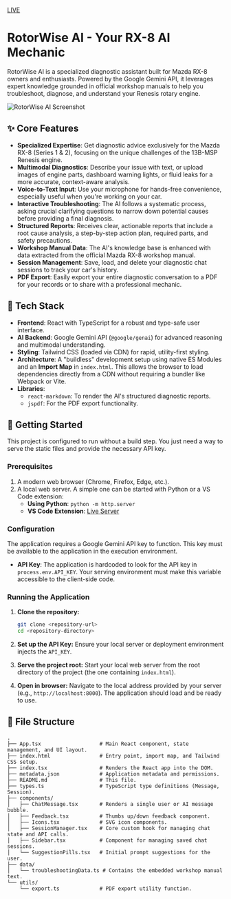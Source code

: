 [LIVE](https://car-diagnosis-app1.web.app/)

# RotorWise AI - Your RX-8 AI Mechanic


RotorWise AI is a specialized diagnostic assistant built for Mazda RX-8 owners and enthusiasts. Powered by the Google Gemini API, it leverages expert knowledge grounded in official workshop manuals to help you troubleshoot, diagnose, and understand your Renesis rotary engine.

![RotorWise AI Screenshot](https://storage.googleapis.com/aistudio-project-assets/Marketing/Screenshot_Rotorwise.png)

## ✨ Core Features

- **Specialized Expertise**: Get diagnostic advice exclusively for the Mazda RX-8 (Series 1 & 2), focusing on the unique challenges of the 13B-MSP Renesis engine.
- **Multimodal Diagnostics**: Describe your issue with text, or upload images of engine parts, dashboard warning lights, or fluid leaks for a more accurate, context-aware analysis.
- **Voice-to-Text Input**: Use your microphone for hands-free convenience, especially useful when you're working on your car.
- **Interactive Troubleshooting**: The AI follows a systematic process, asking crucial clarifying questions to narrow down potential causes before providing a final diagnosis.
- **Structured Reports**: Receives clear, actionable reports that include a root cause analysis, a step-by-step action plan, required parts, and safety precautions.
- **Workshop Manual Data**: The AI's knowledge base is enhanced with data extracted from the official Mazda RX-8 workshop manual.
- **Session Management**: Save, load, and delete your diagnostic chat sessions to track your car's history.
- **PDF Export**: Easily export your entire diagnostic conversation to a PDF for your records or to share with a professional mechanic.

## 🚀 Tech Stack

- **Frontend**: React with TypeScript for a robust and type-safe user interface.
- **AI Backend**: Google Gemini API (`@google/genai`) for advanced reasoning and multimodal understanding.
- **Styling**: Tailwind CSS (loaded via CDN) for rapid, utility-first styling.
- **Architecture**: A "buildless" development setup using native ES Modules and an **Import Map** in `index.html`. This allows the browser to load dependencies directly from a CDN without requiring a bundler like Webpack or Vite.
- **Libraries**:
    - `react-markdown`: To render the AI's structured diagnostic reports.
    - `jspdf`: For the PDF export functionality.

## 🏁 Getting Started

This project is configured to run without a build step. You just need a way to serve the static files and provide the necessary API key.

### Prerequisites

1.  A modern web browser (Chrome, Firefox, Edge, etc.).
2.  A local web server. A simple one can be started with Python or a VS Code extension:
    - **Using Python**: `python -m http.server`
    - **VS Code Extension**: [Live Server](https://marketplace.visualstudio.com/items?itemName=ritwickdey.LiveServer)

### Configuration

The application requires a Google Gemini API key to function. This key must be available to the application in the execution environment.

- **API Key**: The application is hardcoded to look for the API key in `process.env.API_KEY`. Your serving environment must make this variable accessible to the client-side code.

### Running the Application

1.  **Clone the repository:**
    ```bash
    git clone <repository-url>
    cd <repository-directory>
    ```
2.  **Set up the API Key:**
    Ensure your local server or deployment environment injects the `API_KEY`.

3.  **Serve the project root:**
    Start your local web server from the root directory of the project (the one containing `index.html`).

4.  **Open in browser:**
    Navigate to the local address provided by your server (e.g., `http://localhost:8000`). The application should load and be ready to use.

## 📂 File Structure

```
.
├── App.tsx                   # Main React component, state management, and UI layout.
├── index.html                # Entry point, import map, and Tailwind CSS setup.
├── index.tsx                 # Renders the React app into the DOM.
├── metadata.json             # Application metadata and permissions.
├── README.md                 # This file.
├── types.ts                  # TypeScript type definitions (Message, Session).
├── components/
│   ├── ChatMessage.tsx       # Renders a single user or AI message bubble.
│   ├── Feedback.tsx          # Thumbs up/down feedback component.
│   ├── Icons.tsx             # SVG icon components.
│   ├── SessionManager.tsx    # Core custom hook for managing chat state and API calls.
│   ├── Sidebar.tsx           # Component for managing saved chat sessions.
│   └── SuggestionPills.tsx   # Initial prompt suggestions for the user.
├── data/
│   └── troubleshootingData.ts # Contains the embedded workshop manual text.
└── utils/
    └── export.ts             # PDF export utility function.
```
